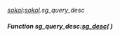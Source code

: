 _[sokol](../../modules/sokol/sokol-module.md):[sokol](../../modules/sokol/sokol-module.md).sg\_query\_desc_
##### Function sg\_query\_desc:[sg_desc](../../modules/sokol/sokol-sg_desc.md)(  )
